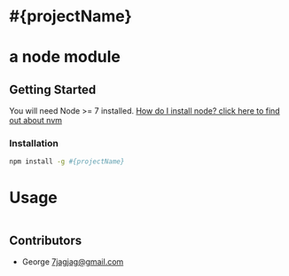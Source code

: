 # #{projectName}
# a node module

## Getting Started
You will need Node >= 7 installed. [How do I install node? click here to find out about nvm](https://github.com/creationix/nvm#installation)

### Installation
```sh
npm install -g #{projectName}
```

# Usage
```sh
```

## Contributors
* George <7jagjag@gmail.com>
